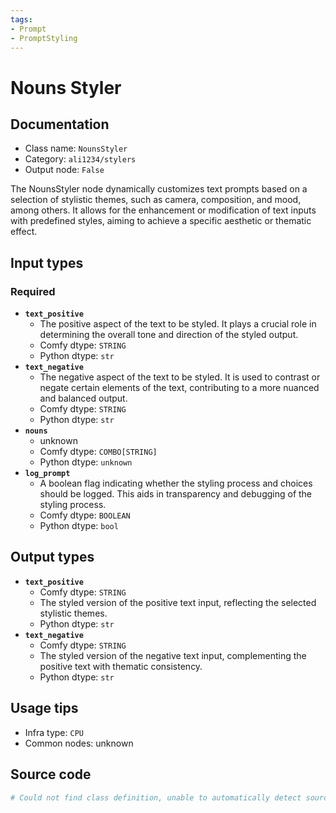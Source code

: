 ```yaml
---
tags:
- Prompt
- PromptStyling
---
```


# Nouns Styler
## Documentation
- Class name: `NounsStyler`
- Category: `ali1234/stylers`
- Output node: `False`

The NounsStyler node dynamically customizes text prompts based on a selection of stylistic themes, such as camera, composition, and mood, among others. It allows for the enhancement or modification of text inputs with predefined styles, aiming to achieve a specific aesthetic or thematic effect.
## Input types
### Required
- **`text_positive`**
    - The positive aspect of the text to be styled. It plays a crucial role in determining the overall tone and direction of the styled output.
    - Comfy dtype: `STRING`
    - Python dtype: `str`
- **`text_negative`**
    - The negative aspect of the text to be styled. It is used to contrast or negate certain elements of the text, contributing to a more nuanced and balanced output.
    - Comfy dtype: `STRING`
    - Python dtype: `str`
- **`nouns`**
    - unknown
    - Comfy dtype: `COMBO[STRING]`
    - Python dtype: `unknown`
- **`log_prompt`**
    - A boolean flag indicating whether the styling process and choices should be logged. This aids in transparency and debugging of the styling process.
    - Comfy dtype: `BOOLEAN`
    - Python dtype: `bool`
## Output types
- **`text_positive`**
    - Comfy dtype: `STRING`
    - The styled version of the positive text input, reflecting the selected stylistic themes.
    - Python dtype: `str`
- **`text_negative`**
    - Comfy dtype: `STRING`
    - The styled version of the negative text input, complementing the positive text with thematic consistency.
    - Python dtype: `str`
## Usage tips
- Infra type: `CPU`
- Common nodes: unknown


## Source code
```python
# Could not find class definition, unable to automatically detect source code
```
